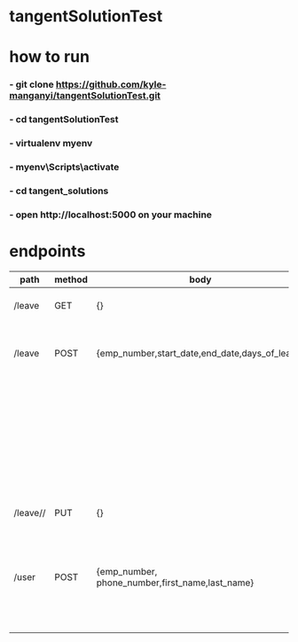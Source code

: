 # tangentSolutionTest

# how to run
###     - git clone https://github.com/kyle-manganyi/tangentSolutionTest.git
###     - cd tangentSolutionTest
###     - virtualenv myenv
###     - myenv\Scripts\activate
###     - cd tangent_solutions
###     - open http://localhost:5000 on your machine

# endpoints
| path  | method | body  | response |
| ------------- | ------------- | ------------- | ------------- |
| /leave  | GET  | {}  | return list of all leave objects in the databse  |
| /leave  | POST  | {emp_number,start_date,end_date,days_of_leave}  | "Employee Does not exist" - employee number does not exist in DB |
|   |  |   | "dates invalid" - end date is before start date  |
|   |  |   | {"days_of_leave": ,"emp_number": ,"status": } - leave created ad details displayed  |
|/leave/<id>/<status>   |PUT|{}|  {"days_of_leave": ,"emp_number": ,"status": } - leave updated and details displayed  |
|/user   |POST  | {emp_number, phone_number,first_name,last_name}  |  "invalid employee number" - user emp ID does match format |
|   |  |   | "okay" - user created|

